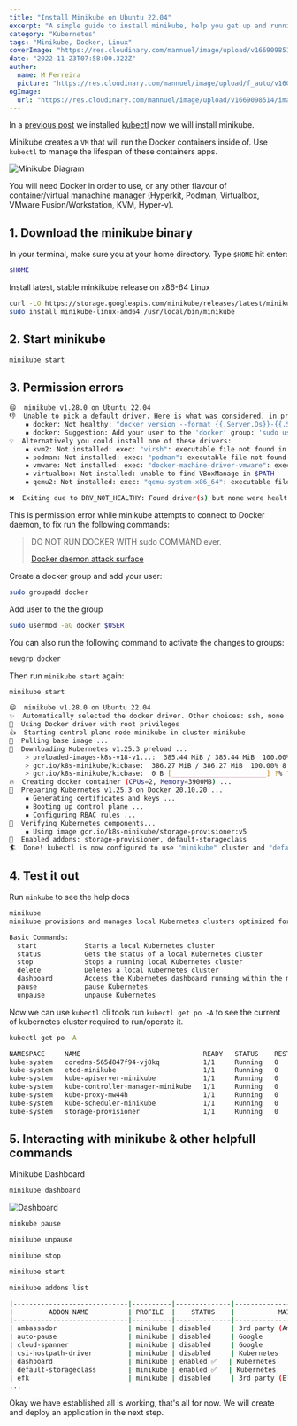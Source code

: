 ```yaml
---
title: "Install Minikube on Ubuntu 22.04"
excerpt: "A simple guide to install minikube, help you get up and running with kubernetes on you local development environment."
category: "Kubernetes"
tags: "Minikube, Docker, Linux"
coverImage: "https://res.cloudinary.com/mannuel/image/upload/v1669098514/images/kubernetes-cover.png"
date: "2022-11-23T07:58:00.322Z"
author:
  name: M Ferreira
  picture: "https://res.cloudinary.com/mannuel/image/upload/f_auto/v1604067445/images/mee.jpg"
ogImage:
  url: "https://res.cloudinary.com/mannuel/image/upload/v1669098514/images/kubernetes-cover.png"
---
```


In a [previous post](https://mannuelferreira.com/posts/install-kubectl-on-ubuntu-22-04) we installed [kubectl](https://mannuelferreira.com/posts/install-kubectl-on-ubuntu-22-04) now we will install minikube.

Minikube creates a `VM` that will run the Docker containers inside of. Use `kubectl` to manage the lifespan of these containers apps.

![Minikube Diagram](https://res.cloudinary.com/mannuel/image/upload/v1669269521/images/diagram-node-cluster.svg)

You will need Docker in order to use, or any other flavour of container/virtual manachine manager (Hyperkit, Podman, Virtualbox, VMware Fusion/Workstation, KVM, Hyper-v).

## 1. Download the minikube binary

In your terminal, make sure you at your home directory. Type `$HOME` hit enter:

```bash
$HOME
```

Install latest, stable minkikube release on x86-64 Linux

```bash
curl -LO https://storage.googleapis.com/minikube/releases/latest/minikube-linux-amd64
sudo install minikube-linux-amd64 /usr/local/bin/minikube
```

## 2. Start minikube

```bash
minikube start
```

## 3. Permission errors

```bash
😄  minikube v1.28.0 on Ubuntu 22.04
👎  Unable to pick a default driver. Here is what was considered, in preference order:
    ▪ docker: Not healthy: "docker version --format {{.Server.Os}}-{{.Server.Version}}" exit status 1: Got permission denied while trying to connect to the Docker daemon socket at unix:///var/run/docker.sock: Get "http://%2Fvar%2Frun%2Fdocker.sock/v1.24/version": dial unix /var/run/docker.sock: connect: permission denied
    ▪ docker: Suggestion: Add your user to the 'docker' group: 'sudo usermod -aG docker $USER && newgrp docker' <https://docs.docker.com/engine/install/linux-postinstall/>
💡  Alternatively you could install one of these drivers:
    ▪ kvm2: Not installed: exec: "virsh": executable file not found in $PATH
    ▪ podman: Not installed: exec: "podman": executable file not found in $PATH
    ▪ vmware: Not installed: exec: "docker-machine-driver-vmware": executable file not found in $PATH
    ▪ virtualbox: Not installed: unable to find VBoxManage in $PATH
    ▪ qemu2: Not installed: exec: "qemu-system-x86_64": executable file not found in $PATH

❌  Exiting due to DRV_NOT_HEALTHY: Found driver(s) but none were healthy. See above for suggestions how to fix installed drivers.
```

This is permission error while minikube attempts to connect to Docker daemon, to fix run the following commands:

> DO NOT RUN DOCKER WITH sudo COMMAND ever.
>
> [Docker daemon attack surface](https://docs.docker.com/engine/security/#docker-daemon-attack-surface)

Create a docker group and add your user:

```bash
sudo groupadd docker
```

Add user to the the group

```bash
sudo usermod -aG docker $USER
```

You can also run the following command to activate the changes to groups:

```bash
newgrp docker
```

Then run `minikube start` again:

```bash
minikube start

😄  minikube v1.28.0 on Ubuntu 22.04
✨  Automatically selected the docker driver. Other choices: ssh, none
📌  Using Docker driver with root privileges
👍  Starting control plane node minikube in cluster minikube
🚜  Pulling base image ...
💾  Downloading Kubernetes v1.25.3 preload ...
    > preloaded-images-k8s-v18-v1...:  385.44 MiB / 385.44 MiB  100.00% 11.16 M
    > gcr.io/k8s-minikube/kicbase:  386.27 MiB / 386.27 MiB  100.00% 8.53 MiB p
    > gcr.io/k8s-minikube/kicbase:  0 B [________________________] ?% ? p/s 31s
🔥  Creating docker container (CPUs=2, Memory=3900MB) ...
🐳  Preparing Kubernetes v1.25.3 on Docker 20.10.20 ...
    ▪ Generating certificates and keys ...
    ▪ Booting up control plane ...
    ▪ Configuring RBAC rules ...
🔎  Verifying Kubernetes components...
    ▪ Using image gcr.io/k8s-minikube/storage-provisioner:v5
🌟  Enabled addons: storage-provisioner, default-storageclass
🏄  Done! kubectl is now configured to use "minikube" cluster and "default" namespace by default
```

## 4. Test it out

Run `minkube` to see the help docs

```bash
minikube
minikube provisions and manages local Kubernetes clusters optimized for development workflows.

Basic Commands:
  start            Starts a local Kubernetes cluster
  status           Gets the status of a local Kubernetes cluster
  stop             Stops a running local Kubernetes cluster
  delete           Deletes a local Kubernetes cluster
  dashboard        Access the Kubernetes dashboard running within the minikube cluster
  pause            pause Kubernetes
  unpause          unpause Kubernetes
```

Now we can use `kubectl` cli tools run `kubectl get po -A` to see the current of kubernetes cluster required to run/operate it.

```bash
kubectl get po -A

NAMESPACE     NAME                               READY   STATUS    RESTARTS   AGE
kube-system   coredns-565d847f94-vj8kq           1/1     Running   0          63s
kube-system   etcd-minikube                      1/1     Running   0          76s
kube-system   kube-apiserver-minikube            1/1     Running   0          76s
kube-system   kube-controller-manager-minikube   1/1     Running   0          76s
kube-system   kube-proxy-mw44h                   1/1     Running   0          63s
kube-system   kube-scheduler-minikube            1/1     Running   0          76s
kube-system   storage-provisioner                1/1     Running   0          75s
```

## 5. Interacting with minikube &amp; other helpfull commands

Minikube Dashboard

```bash
minikube dashboard
```

![Dashboard](https://res.cloudinary.com/mannuel/image/upload/v1669267625/images/minikube-dashboard.png)

```bash
minkube pause
```

```bash
minikube unpause
```

```bash
minikube stop
```

```bash
minikube start
```

```bash
minikube addons list

|-----------------------------|----------|--------------|--------------------------------|
|         ADDON NAME          | PROFILE  |    STATUS    |           MAINTAINER           |
|-----------------------------|----------|--------------|--------------------------------|
| ambassador                  | minikube | disabled     | 3rd party (Ambassador)         |
| auto-pause                  | minikube | disabled     | Google                         |
| cloud-spanner               | minikube | disabled     | Google                         |
| csi-hostpath-driver         | minikube | disabled     | Kubernetes                     |
| dashboard                   | minikube | enabled ✅   | Kubernetes                     |
| default-storageclass        | minikube | enabled ✅   | Kubernetes                     |
| efk                         | minikube | disabled     | 3rd party (Elastic)            |
...
```

Okay we have established all is working, that's all for now. We will create and deploy an application in the next step.
